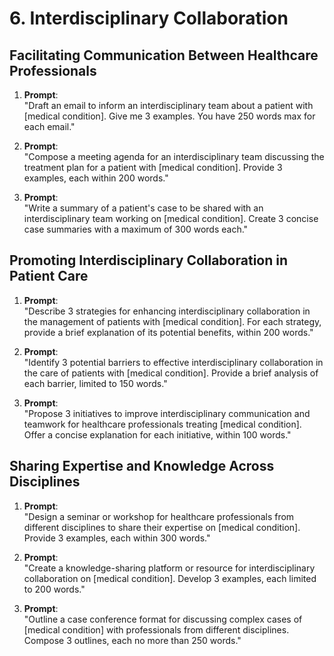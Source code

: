 # 6. Interdisciplinary Collaboration

## Facilitating Communication Between Healthcare Professionals

1. **Prompt**:  
   "Draft an email to inform an interdisciplinary team about a patient with [medical condition]. Give me 3 examples. You have 250 words max for each email."

2. **Prompt**:  
   "Compose a meeting agenda for an interdisciplinary team discussing the treatment plan for a patient with [medical condition]. Provide 3 examples, each within 200 words."

3. **Prompt**:  
   "Write a summary of a patient's case to be shared with an interdisciplinary team working on [medical condition]. Create 3 concise case summaries with a maximum of 300 words each."

## Promoting Interdisciplinary Collaboration in Patient Care

1. **Prompt**:  
   "Describe 3 strategies for enhancing interdisciplinary collaboration in the management of patients with [medical condition]. For each strategy, provide a brief explanation of its potential benefits, within 200 words."

2. **Prompt**:  
   "Identify 3 potential barriers to effective interdisciplinary collaboration in the care of patients with [medical condition]. Provide a brief analysis of each barrier, limited to 150 words."

3. **Prompt**:  
   "Propose 3 initiatives to improve interdisciplinary communication and teamwork for healthcare professionals treating [medical condition]. Offer a concise explanation for each initiative, within 100 words."

## Sharing Expertise and Knowledge Across Disciplines

1. **Prompt**:  
   "Design a seminar or workshop for healthcare professionals from different disciplines to share their expertise on [medical condition]. Provide 3 examples, each within 300 words."

2. **Prompt**:  
   "Create a knowledge-sharing platform or resource for interdisciplinary collaboration on [medical condition]. Develop 3 examples, each limited to 200 words."

3. **Prompt**:  
   "Outline a case conference format for discussing complex cases of [medical condition] with professionals from different disciplines. Compose 3 outlines, each no more than 250 words."